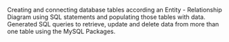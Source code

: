 Creating and connecting database tables according an Entity - Relationship Diagram using SQL statements and populating those tables with data. Generated SQL queries to retrieve, update and delete data from more than one table using the MySQL Packages.
